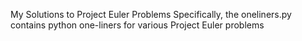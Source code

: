 My Solutions to Project Euler Problems
Specifically, the oneliners.py contains python one-liners for various Project Euler problems
